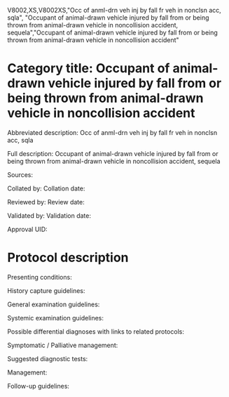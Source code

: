 V8002,XS,V8002XS,"Occ of anml-drn veh inj by fall fr veh in nonclsn acc, sqla", "Occupant of animal-drawn vehicle injured by fall from or being thrown from animal-drawn vehicle in noncollision accident, sequela","Occupant of animal-drawn vehicle injured by fall from or being thrown from animal-drawn vehicle in noncollision accident"
# Category title: Occupant of animal-drawn vehicle injured by fall from or being thrown from animal-drawn vehicle in noncollision accident

Abbreviated description: Occ of anml-drn veh inj by fall fr veh in nonclsn acc, sqla

Full description: Occupant of animal-drawn vehicle injured by fall from or being thrown from animal-drawn vehicle in noncollision accident, sequela

Sources:

Collated by:
Collation date:

Reviewed by:
Review date:

Validated by:
Validation date:

Approval UID:

# Protocol description

Presenting conditions:

History capture guidelines:

General examination guidelines:

Systemic examination guidelines:

Possible differential diagnoses with links to related protocols:

Symptomatic / Palliative management:

Suggested diagnostic tests:

Management:

Follow-up guidelines:
